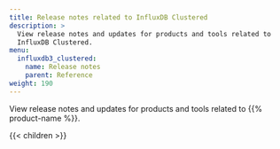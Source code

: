 ```yaml
---
title: Release notes related to InfluxDB Clustered
description: >
  View release notes and updates for products and tools related to
  InfluxDB Clustered.
menu:
  influxdb3_clustered:
    name: Release notes
    parent: Reference
weight: 190
---
```


View release notes and updates for products and tools related to
{{% product-name %}}.

{{< children >}}
